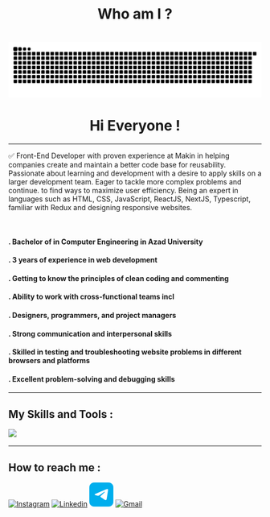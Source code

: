 <div align="center">
    <h1 align="center">Who am I ?<h1>
    <img src="./Images/repository.svg" alt="github" align="center">
    <h1 align=center>Hi Everyone !</h1>
    <hr />
</div>

<p>
    ✅ Front-End Developer with proven experience at Makin in helping
    companies create and maintain a better code base for reusability.
    Passionate about learning and development with a desire to apply skills
    on a larger development team. Eager to tackle more complex problems
    and continue. to find ways to maximize user efficiency.
    Being an expert in languages such as HTML, CSS, JavaScript, ReactJS,
    NextJS, Typescript, familiar with Redux and designing responsive
    websites.
</p>

<br />

<h4>. Bachelor of in Computer Engineering in Azad University</h4>
<h4>. 3 years of experience in web development</h4>
<h4>. Getting to know the principles of clean coding and commenting</h4>
<h4>. Ability to work with cross-functional teams incl</h4>
<h4>. Designers, programmers, and project managers</h4>
<h4>. Strong communication and interpersonal skills</h4>
<h4>. Skilled in testing and troubleshooting website problems in different browsers and platforms</h4>
<h4>. Excellent problem-solving and debugging skills</h4>

<hr>

<h2>My Skills and Tools :</h2>

<be>

<img src="https://skillicons.dev/icons?i=html,css,js,tailwindcss,bootstrap,react,nextjs,redux,ts,git,linux,vscode&perline=6" />

<hr>

<h2>How to reach me :</h2>

<a href="https://www.instagram.com/mahdi.a3301" target="_blank"><img src="https://skillicons.dev/icons?i=instagram" alt="Instagram" /></a>
<a href="https://linkedin.com/in/mahdiadham3301" target="_blank"><img src="https://skillicons.dev/icons?i=linkedin" alt="Linkedin" /></a>
<a href="https://t.me/drwhoami404" target="_blank"><img src="./Images/telegram.png" alt="Telegram" /></a>
<a href="mailto:m.adham3301@gmail.com" target="_blank"><img src="https://skillicons.dev/icons?i=gmail" alt="Gmail" /></a>
